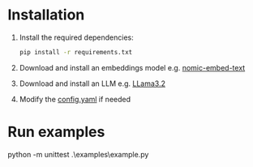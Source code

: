 # Installation
1. Install the required dependencies:

    ```bash
    pip install -r requirements.txt
    ```
2. Download and install an embeddings model e.g. [nomic-embed-text](https://ollama.com/library/nomic-embed-text)


3. Download and install an LLM e.g. [LLama3.2](https://ollama.com/library/llama3.2)

4. Modify the [config.yaml](app/chatbot//config.yaml) if needed

# Run examples
python -m unittest .\examples\example.py